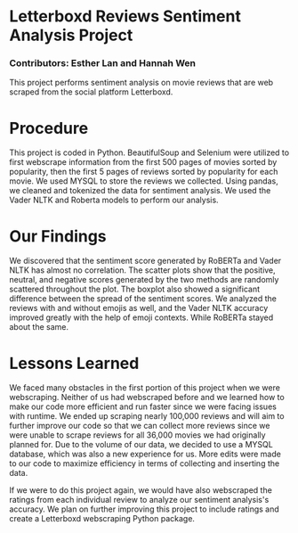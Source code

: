# Letterboxd Reviews Sentiment Analysis Project 
### Contributors: Esther Lan and Hannah Wen
This project performs sentiment analysis on movie reviews that are web scraped from the social platform Letterboxd. 
# Procedure 
This project is coded in Python. BeautifulSoup and Selenium were utilized to first webscrape information from the first 500 pages of movies sorted by popularity, then the first 5 pages of reviews sorted by popularity for each movie.  We used MYSQL to store the reviews we collected.
Using pandas, we cleaned and tokenized the data for sentiment analysis. We used the Vader NLTK and Roberta models to perform our analysis. 
# Our Findings 
We discovered that the sentiment score generated by RoBERTa and Vader NLTK has almost no correlation. The scatter plots show that the positive, neutral, and negative scores generated by the two methods are randomly scattered throughout the plot. The boxplot also showed a significant difference between the spread of the sentiment scores. We analyzed the reviews with and without emojis as well, and the Vader NLTK accuracy improved greatly with the help of emoji contexts. While RoBERTa stayed about the same. 
# Lessons Learned 
We faced many obstacles in the first portion of this project when we were webscraping. Neither of us had webscraped before and we learned how to make our code more efficient and run faster since we were facing issues with runtime. 
We ended up scraping nearly 100,000 reviews and will aim to further improve our code so that we can collect more reviews since we were unable to scrape reviews for all 36,000 movies we had originally planned for. Due to the volume of our data, we decided to use a MYSQL database, which was also a new experience for us. 
More edits were made to our code to maximize efficiency in terms of collecting and inserting the data. 

If we were to do this project again, we would have also webscraped the ratings from each individual review to analyze our sentiment analysis's accuracy. 
We plan on further improving this project to include ratings and create a Letterboxd webscraping Python package. 
